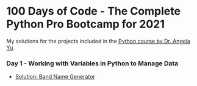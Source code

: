 # 100 Days of Code - The Complete Python Pro Bootcamp for 2021

My solutions for the projects included in the [Python course by Dr. Angela Yu](https://www.udemy.com/course/100-days-of-code/).

### Day 1 - Working with Variables in Python to Manage Data
* [Solution: Band Name Generator](day01/.)

